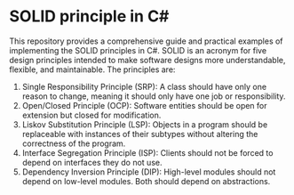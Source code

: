 # SOLID principle in C#
This repository provides a comprehensive guide and practical examples of implementing the SOLID principles in C#. SOLID is an acronym for five design principles intended to make software designs more understandable, flexible, and maintainable. The principles are:

1. Single Responsibility Principle (SRP): A class should have only one reason to change, meaning it should only have one job or responsibility.
2. Open/Closed Principle (OCP): Software entities should be open for extension but closed for modification.
3. Liskov Substitution Principle (LSP): Objects in a program should be replaceable with instances of their subtypes without altering the correctness of the program.
4. Interface Segregation Principle (ISP): Clients should not be forced to depend on interfaces they do not use.
5. Dependency Inversion Principle (DIP): High-level modules should not depend on low-level modules. Both should depend on abstractions.
